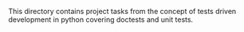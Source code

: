 This directory contains project tasks from the concept of tests driven development in python covering doctests and unit tests.